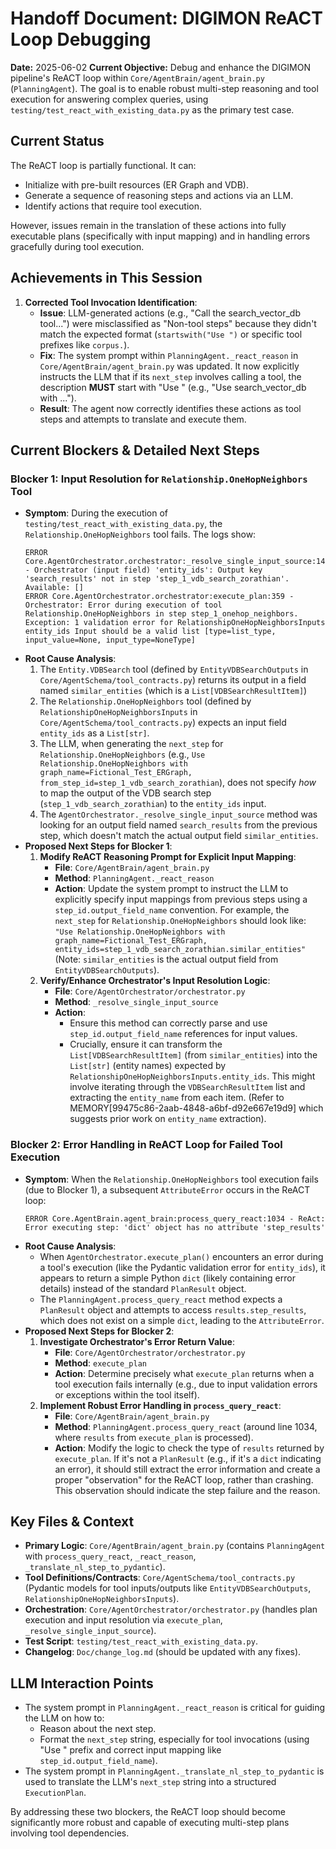 # Handoff Document: DIGIMON ReACT Loop Debugging

**Date:** 2025-06-02
**Current Objective:** Debug and enhance the DIGIMON pipeline's ReACT loop within `Core/AgentBrain/agent_brain.py` (`PlanningAgent`). The goal is to enable robust multi-step reasoning and tool execution for answering complex queries, using `testing/test_react_with_existing_data.py` as the primary test case.

## Current Status

The ReACT loop is partially functional. It can:
- Initialize with pre-built resources (ER Graph and VDB).
- Generate a sequence of reasoning steps and actions via an LLM.
- Identify actions that require tool execution.

However, issues remain in the translation of these actions into fully executable plans (specifically with input mapping) and in handling errors gracefully during tool execution.

## Achievements in This Session

1.  **Corrected Tool Invocation Identification**:
    *   **Issue**: LLM-generated actions (e.g., "Call the search_vector_db tool...") were misclassified as "Non-tool steps" because they didn't match the expected format (`startswith("Use ")` or specific tool prefixes like `corpus.`).
    *   **Fix**: The system prompt within `PlanningAgent._react_reason` in `Core/AgentBrain/agent_brain.py` was updated. It now explicitly instructs the LLM that if its `next_step` involves calling a tool, the description **MUST** start with "Use " (e.g., "Use search_vector_db with ...").
    *   **Result**: The agent now correctly identifies these actions as tool steps and attempts to translate and execute them.

## Current Blockers & Detailed Next Steps

### Blocker 1: Input Resolution for `Relationship.OneHopNeighbors` Tool

*   **Symptom**: During the execution of `testing/test_react_with_existing_data.py`, the `Relationship.OneHopNeighbors` tool fails. The logs show:
    ```
    ERROR Core.AgentOrchestrator.orchestrator:_resolve_single_input_source:149 - Orchestrator (input field) 'entity_ids': Output key 'search_results' not in step 'step_1_vdb_search_zorathian'. Available: []
    ERROR Core.AgentOrchestrator.orchestrator:execute_plan:359 - Orchestrator: Error during execution of tool Relationship.OneHopNeighbors in step step_1_onehop_neighbors. Exception: 1 validation error for RelationshipOneHopNeighborsInputs entity_ids Input should be a valid list [type=list_type, input_value=None, input_type=NoneType]
    ```
*   **Root Cause Analysis**:
    1.  The `Entity.VDBSearch` tool (defined by `EntityVDBSearchOutputs` in `Core/AgentSchema/tool_contracts.py`) returns its output in a field named `similar_entities` (which is a `List[VDBSearchResultItem]`)
    2.  The `Relationship.OneHopNeighbors` tool (defined by `RelationshipOneHopNeighborsInputs` in `Core/AgentSchema/tool_contracts.py`) expects an input field `entity_ids` as a `List[str]`.
    3.  The LLM, when generating the `next_step` for `Relationship.OneHopNeighbors` (e.g., `Use Relationship.OneHopNeighbors with graph_name=Fictional_Test_ERGraph, from_step_id=step_1_vdb_search_zorathian`), does not specify *how* to map the output of the VDB search step (`step_1_vdb_search_zorathian`) to the `entity_ids` input.
    4.  The `AgentOrchestrator._resolve_single_input_source` method was looking for an output field named `search_results` from the previous step, which doesn't match the actual output field `similar_entities`.
*   **Proposed Next Steps for Blocker 1**:
    1.  **Modify ReACT Reasoning Prompt for Explicit Input Mapping**:
        *   **File**: `Core/AgentBrain/agent_brain.py`
        *   **Method**: `PlanningAgent._react_reason`
        *   **Action**: Update the system prompt to instruct the LLM to explicitly specify input mappings from previous steps using a `step_id.output_field_name` convention. For example, the `next_step` for `Relationship.OneHopNeighbors` should look like: `"Use Relationship.OneHopNeighbors with graph_name=Fictional_Test_ERGraph, entity_ids=step_1_vdb_search_zorathian.similar_entities"` (Note: `similar_entities` is the actual output field from `EntityVDBSearchOutputs`).
    2.  **Verify/Enhance Orchestrator's Input Resolution Logic**:
        *   **File**: `Core/AgentOrchestrator/orchestrator.py`
        *   **Method**: `_resolve_single_input_source`
        *   **Action**:
            *   Ensure this method can correctly parse and use `step_id.output_field_name` references for input values.
            *   Crucially, ensure it can transform the `List[VDBSearchResultItem]` (from `similar_entities`) into the `List[str]` (entity names) expected by `RelationshipOneHopNeighborsInputs.entity_ids`. This might involve iterating through the `VDBSearchResultItem` list and extracting the `entity_name` from each item. (Refer to MEMORY[99475c86-2aab-4848-a6bf-d92e667e19d9] which suggests prior work on `entity_name` extraction).

### Blocker 2: Error Handling in ReACT Loop for Failed Tool Execution

*   **Symptom**: When the `Relationship.OneHopNeighbors` tool execution fails (due to Blocker 1), a subsequent `AttributeError` occurs in the ReACT loop:
    ```
    ERROR Core.AgentBrain.agent_brain:process_query_react:1034 - ReAct: Error executing step: 'dict' object has no attribute 'step_results'
    ```
*   **Root Cause Analysis**:
    *   When `AgentOrchestrator.execute_plan()` encounters an error during a tool's execution (like the Pydantic validation error for `entity_ids`), it appears to return a simple Python `dict` (likely containing error details) instead of the standard `PlanResult` object.
    *   The `PlanningAgent.process_query_react` method expects a `PlanResult` object and attempts to access `results.step_results`, which does not exist on a simple `dict`, leading to the `AttributeError`.
*   **Proposed Next Steps for Blocker 2**:
    1.  **Investigate Orchestrator's Error Return Value**:
        *   **File**: `Core/AgentOrchestrator/orchestrator.py`
        *   **Method**: `execute_plan`
        *   **Action**: Determine precisely what `execute_plan` returns when a tool execution fails internally (e.g., due to input validation errors or exceptions within the tool itself).
    2.  **Implement Robust Error Handling in `process_query_react`**:
        *   **File**: `Core/AgentBrain/agent_brain.py`
        *   **Method**: `PlanningAgent.process_query_react` (around line 1034, where `results` from `execute_plan` is processed).
        *   **Action**: Modify the logic to check the type of `results` returned by `execute_plan`. If it's not a `PlanResult` (e.g., if it's a `dict` indicating an error), it should still extract the error information and create a proper "observation" for the ReACT loop, rather than crashing. This observation should indicate the step failure and the reason.

## Key Files & Context

*   **Primary Logic**: `Core/AgentBrain/agent_brain.py` (contains `PlanningAgent` with `process_query_react`, `_react_reason`, `_translate_nl_step_to_pydantic`).
*   **Tool Definitions/Contracts**: `Core/AgentSchema/tool_contracts.py` (Pydantic models for tool inputs/outputs like `EntityVDBSearchOutputs`, `RelationshipOneHopNeighborsInputs`).
*   **Orchestration**: `Core/AgentOrchestrator/orchestrator.py` (handles plan execution and input resolution via `execute_plan`, `_resolve_single_input_source`).
*   **Test Script**: `testing/test_react_with_existing_data.py`.
*   **Changelog**: `Doc/change_log.md` (should be updated with any fixes).

## LLM Interaction Points

*   The system prompt in `PlanningAgent._react_reason` is critical for guiding the LLM on how to:
    *   Reason about the next step.
    *   Format the `next_step` string, especially for tool invocations (using "Use " prefix and correct input mapping like `step_id.output_field_name`).
*   The system prompt in `PlanningAgent._translate_nl_step_to_pydantic` is used to translate the LLM's `next_step` string into a structured `ExecutionPlan`.

By addressing these two blockers, the ReACT loop should become significantly more robust and capable of executing multi-step plans involving tool dependencies.
